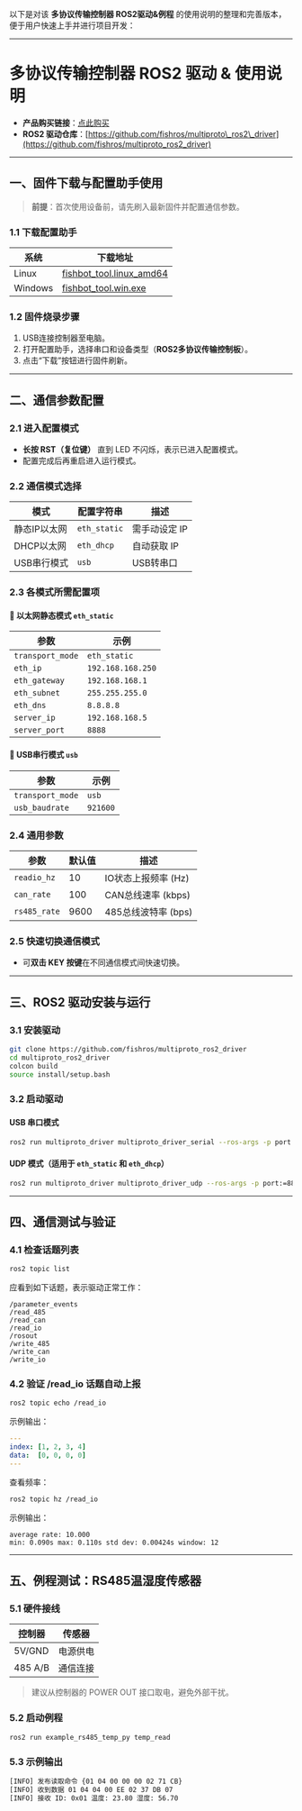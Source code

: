 以下是对该 **多协议传输控制器 ROS2驱动&例程** 的使用说明的整理和完善版本，便于用户快速上手并进行项目开发：

---

# 多协议传输控制器 ROS2 驱动 & 使用说明

* **产品购买链接**：[点此购买](https://m.tb.cn/h.g4sKEcOnkEoye4m?tk=o3wOWCqHrlL)
* **ROS2 驱动仓库**：[https://github.com/fishros/multiproto\_ros2\_driver](https://github.com/fishros/multiproto_ros2_driver)

---

## 一、固件下载与配置助手使用

> **前提**：首次使用设备前，请先刷入最新固件并配置通信参数。

### 1.1 下载配置助手

| 系统      | 下载地址                                                                                                                                                                 |
| ------- | -------------------------------------------------------------------------------------------------------------------------------------------------------------------- |
| Linux   | [fishbot\_tool.linux\_amd64](http://github.fishros.org/https://github.com/fishros/fishbot_tool/releases/download/v1.2.3.alpha/fishbot_tool.v1.2.3.alpha.linux_amd64) |
| Windows | [fishbot\_tool.win.exe](http://github.fishros.org/https://github.com/fishros/fishbot_tool/releases/download/v1.2.3.alpha/fishbot_tool.v1.2.3.alpha.win.exe)          |

### 1.2 固件烧录步骤

1. USB连接控制器至电脑。
2. 打开配置助手，选择串口和设备类型（**ROS2多协议传输控制板**）。
3. 点击“下载”按钮进行固件刷新。

---

## 二、通信参数配置

### 2.1 进入配置模式

* **长按 RST（复位键）** 直到 LED 不闪烁，表示已进入配置模式。
* 配置完成后再重启进入运行模式。

### 2.2 通信模式选择

| 模式      | 配置字符串        | 描述       |
| ------- | ------------ | -------- |
| 静态IP以太网 | `eth_static` | 需手动设定 IP |
| DHCP以太网 | `eth_dhcp`   | 自动获取 IP  |
| USB串行模式 | `usb`        | USB转串口   |

### 2.3 各模式所需配置项

#### 🔌 以太网静态模式 `eth_static`

| 参数               | 示例                |
| ---------------- | ----------------- |
| `transport_mode` | `eth_static`      |
| `eth_ip`         | `192.168.168.250` |
| `eth_gateway`    | `192.168.168.1`   |
| `eth_subnet`     | `255.255.255.0`   |
| `eth_dns`        | `8.8.8.8`         |
| `server_ip`      | `192.168.168.5`   |
| `server_port`    | `8888`            |

#### 🔌 USB串行模式 `usb`

| 参数               | 示例       |
| ---------------- | -------- |
| `transport_mode` | `usb`    |
| `usb_baudrate`   | `921600` |

### 2.4 通用参数

| 参数           | 默认值  | 描述             |
| ------------ | ---- | -------------- |
| `readio_hz`  | 10   | IO状态上报频率 (Hz)  |
| `can_rate`   | 100  | CAN总线速率 (kbps) |
| `rs485_rate` | 9600 | 485总线波特率 (bps) |

### 2.5 快速切换通信模式

* 可**双击 KEY 按键**在不同通信模式间快速切换。

---

## 三、ROS2 驱动安装与运行

### 3.1 安装驱动

```bash
git clone https://github.com/fishros/multiproto_ros2_driver
cd multiproto_ros2_driver
colcon build
source install/setup.bash
```

### 3.2 启动驱动

#### USB 串口模式

```bash
ros2 run multiproto_driver multiproto_driver_serial --ros-args -p port:=/dev/ttyUSB0 -p baudrate:=921600
```

#### UDP 模式（适用于 `eth_static` 和 `eth_dhcp`）

```bash
ros2 run multiproto_driver multiproto_driver_udp --ros-args -p port:=8888
```

---

## 四、通信测试与验证

### 4.1 检查话题列表

```bash
ros2 topic list
```

应看到如下话题，表示驱动正常工作：

```
/parameter_events  
/read_485  
/read_can  
/read_io  
/rosout  
/write_485  
/write_can  
/write_io
```

### 4.2 验证 /read\_io 话题自动上报

```bash
ros2 topic echo /read_io
```

示例输出：

```yaml
---
index: [1, 2, 3, 4]
data:  [0, 0, 0, 0]
---
```

查看频率：

```bash
ros2 topic hz /read_io
```

示例输出：

```
average rate: 10.000
min: 0.090s max: 0.110s std dev: 0.00424s window: 12
```

---

## 五、例程测试：RS485温湿度传感器

### 5.1 硬件接线

| 控制器     | 传感器  |
| ------- | ---- |
| 5V/GND  | 电源供电 |
| 485 A/B | 通信连接 |

> 建议从控制器的 POWER OUT 接口取电，避免外部干扰。

### 5.2 启动例程

```bash
ros2 run example_rs485_temp_py temp_read
```

### 5.3 示例输出

```bash
[INFO] 发布读取命令 {01 04 00 00 00 02 71 CB}
[INFO] 收到数据 01 04 04 00 EE 02 37 DB 07
[INFO] 接收 ID: 0x01 温度: 23.80 湿度: 56.70
```

